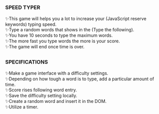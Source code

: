 ## <h3 style="margin-top: 4px;">SPEED TYPER</h3>
✨This game will helps you a lot to increase your (JavaScript reserve keywords) typing speed. <br>
✨Type a random words that shows in the (Type the following). <br>
✨You have 10 seconds to type the maximum words. <br>
✨The more fast you type words the more is your score. <br>
✨The game will end once time is over. <br>



## <h3 style="margin-top: 4px;">SPECIFICATIONS</h3>
✨Make a game interface with a difficulty settings. <br>
✨Depending on how tough a word is to type, add a particular amount of time. <br>
✨Score rises following word entry. <br>
✨Save the difficulty setting locally. <br>
✨Create a random word and insert it in the DOM. <br>
✨Utilize a timer. <br>

